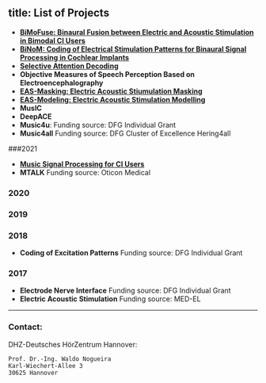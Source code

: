 title: List of Projects 
---


* **[BiMoFuse: Binaural Fusion between Electric and Acoustic Stimulation in Bimodal CI Users](https://vianna.de/01_workgroups/nogueira/projects/bimofuse.html)**
* **[BiNoM: Coding of Electrical Stimulation Patterns for Binaural Signal Processing in Cochlear Implants](https://www.vianna.de/01_workgroups/nogueira/projects/binom.md)**
* **[Selective Attention Decoding](https://www.vianna.de/01_workgroups/nogueira/projects/dsaci.html)**
* **Objective Measures of Speech Perception Based on Electroencephalography**
* **[EAS-Masking: Electric Acoustic Stiumulation Masking](https://vianna.uber.space/01_workgroups/nogueira/projects/easprojects/eas.html)**
* **[EAS-Modeling: Electric Acoustic Stimulation Modelling](https://vianna.uber.space/01_workgroups/nogueira/projects/easprojects/easmodeling.html)**
* **MusIC**
* **DeepACE**
* **Music4u**: Funding source: DFG Individual Grant
* **Music4all** Funding source: DFG Cluster of Excellence Hering4all

###2021
* **[Music Signal Processing for CI Users](https://www.vianna.de/01_workgroups/nogueira/projects/music.html)**
* **MTALK** Funding source: Oticon Medical

### 2020

### 2019

### 2018
* **Coding of Excitation Patterns** Funding source: DFG Individual Grant
 
### 2017
* **Electrode Nerve Interface** Funding source: DFG Individual Grant
* **Electric Acoustic Stimulation** Funding source: MED-EL


- - -    
### Contact:
DHZ-Deutsches HörZentrum Hannover:

    Prof. Dr.-Ing. Waldo Nogueira
    Karl-Wiechert-Allee 3 
    30625 Hannover    
    
